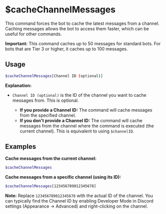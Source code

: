 # $cacheChannelMessages

This command forces the bot to cache the latest messages from a channel. Caching messages allows the bot to access them faster, which can be useful for other commands.

**Important:** This command caches up to 50 messages for standard bots. For bots that are Tier 3 or higher, it caches up to 100 messages.

## Usage

```bash
$cacheChannelMessages[Channel ID (optional)]
```

**Explanation:**

*   `Channel ID (optional)` is the ID of the channel you want to cache messages from. This is optional.

    *   **If you provide a Channel ID:** The command will cache messages from the specified channel.
    *   **If you don't provide a Channel ID:** The command will cache messages from the channel where the command is executed (the current channel). This is equivalent to using `$channelID`.

## Examples

**Cache messages from the current channel:**

```bash
$cacheChannelMessages
```

**Cache messages from a specific channel (using its ID):**

```bash
$cacheChannelMessages[123456789012345678]
```

**Note:** Replace `123456789012345678` with the actual ID of the channel.  You can typically find the Channel ID by enabling Developer Mode in Discord settings (Appearance -> Advanced) and right-clicking on the channel.
